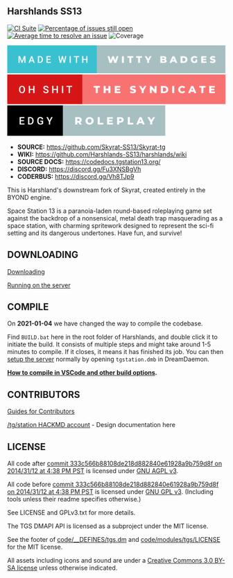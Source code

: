 ## Harshlands SS13

[![CI Suite](https://github.com/Harshlands-SS13/harshlands/actions/workflows/ci_suite.yml/badge.svg)](https://github.com/Harshlands-SS13/harshlands/actions/workflows/ci_suite.yml)
[![Percentage of issues still open](http://isitmaintained.com/badge/open/Harshlands-SS13/harshlands.svg)](https://isitmaintained.com/project/Harshlands-SS13/harshlands "Percentage of issues still open")
[![Average time to resolve an issue](http://isitmaintained.com/badge/resolution/Harshlands-SS13/harshlands.svg)](https://isitmaintained.com/project/Harshlands-SS13/harshlands "Average time to resolve an issue")
![Coverage](https://img.shields.io/codecov/c/github/Harshlands-SS13/harshlands)

![madewith](https://raw.githubusercontent.com/ArtemisStation/artemis/master/made-with-witty-badges.svg) ![ohshit](https://raw.githubusercontent.com/ArtemisStation/artemis/master/oh-shit-the-syndicate.svg) ![edgy](https://raw.githubusercontent.com/ArtemisStation/artemis/master/edgy-roleplay.svg)

* **SOURCE:** https://github.com/Skyrat-SS13/Skyrat-tg
* **WIKI:** https://github.com/Harshlands-SS13/harshlands/wiki
* **SOURCE DOCS:** https://codedocs.tgstation13.org/
* **DISCORD:** https://discord.gg/Fu3XNSBgVh
* **CODERBUS:** https://discord.gg/Vh8TJp9

This is Harshland's downstream fork of Skyrat, created entirely in the BYOND engine.

Space Station 13 is a paranoia-laden round-based roleplaying game set against the backdrop of a nonsensical, metal death trap masquerading as a space station, with charming spritework designed to represent the sci-fi setting and its dangerous undertones. Have fun, and survive!

## DOWNLOADING
[Downloading](.github/guides/DOWNLOADING.md)

[Running on the server](.github/guides/RUNNING_A_SERVER.md)

## COMPILE

On **2021-01-04** we have changed the way to compile the codebase.

Find `BUILD.bat` here in the root folder of Harshlands, and double click it to initiate the build. It consists of multiple steps and might take around 1-5 minutes to compile. If it closes, it means it has finished its job. You can then [setup the server](.github/guides/RUNNING_A_SERVER.md) normally by opening `tgstation.dmb` in DreamDaemon.

**[How to compile in VSCode and other build options](tools/build/README.md).**

## CONTRIBUTORS
[Guides for Contributors](.github/CONTRIBUTING.md)

[/tg/station HACKMD account](https://hackmd.io/@tgstation) - Design documentation here

## LICENSE

All code after [commit 333c566b88108de218d882840e61928a9b759d8f on 2014/31/12 at 4:38 PM PST](https://github.com/tgstation/tgstation/commit/333c566b88108de218d882840e61928a9b759d8f) is licensed under [GNU AGPL v3](https://www.gnu.org/licenses/agpl-3.0.html).

All code before [commit 333c566b88108de218d882840e61928a9b759d8f on 2014/31/12 at 4:38 PM PST](https://github.com/tgstation/tgstation/commit/333c566b88108de218d882840e61928a9b759d8f) is licensed under [GNU GPL v3](https://www.gnu.org/licenses/gpl-3.0.html).
(Including tools unless their readme specifies otherwise.)

See LICENSE and GPLv3.txt for more details.

The TGS DMAPI API is licensed as a subproject under the MIT license.

See the footer of [code/__DEFINES/tgs.dm](./code/__DEFINES/tgs.dm) and [code/modules/tgs/LICENSE](./code/modules/tgs/LICENSE) for the MIT license.

All assets including icons and sound are under a [Creative Commons 3.0 BY-SA license](https://creativecommons.org/licenses/by-sa/3.0/) unless otherwise indicated.
